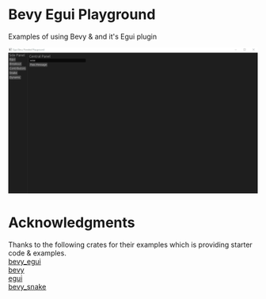# Bevy Egui Playground
Examples of using Bevy & and it's Egui plugin

![](https://github.com/bayswaterpc/bevy_egui_paneled_playground/blob/main/assets/gifs/PaneledPlayground.gif)

# Acknowledgments
Thanks to the following crates for their examples which is providing starter code & examples.\
[bevy_egui](https://github.com/mvlabat/bevy_egui)\
[bevy](https://github.com/bevyengine/bevy)\
[egui](https://github.com/emilk/egui)\
[bevy_snake](https://github.com/marcusbuffett/bevy_snake)
